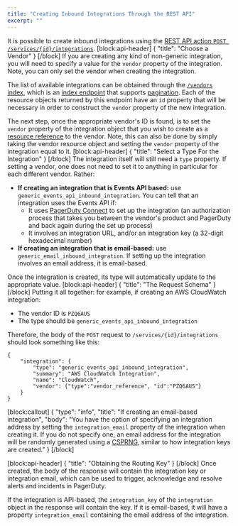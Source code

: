 ```yaml
---
title: "Creating Inbound Integrations Through the REST API"
excerpt: ""
---
```

It is possible to create inbound integrations using the [REST API action `POST /services/{id}/integrations`](https://v2.developer.pagerduty.com/v2/page/api-reference#!/Services/post_services_id_integrations).
[block:api-header]
{
  "title": "Choose a Vendor"
}
[/block]
If you are creating any kind of non-generic integration, you will need to specify a value for the `vendor` property of the integration. Note, you can only set the vendor when creating the integration.

The list of available integrations can be obtained through the [`/vendors` index](https://v2.developer.pagerduty.com/v2/page/api-reference#!/Vendors/get_vendors), which is an [index endpoint](https://v2.developer.pagerduty.com/docs/endpoints#resources-index) that supports [pagination](https://v2.developer.pagerduty.com/docs/pagination). Each of the resource objects returned by this endpoint have an `id` property that will be necessary in order to construct the `vendor` property of the new integration. 

The next step, once the appropriate vendor's ID is found, is to set the `vendor` property of the integration object that you wish to create as a [resource reference](https://v2.developer.pagerduty.com/docs/references) to the vendor. Note, this can also be done by simply taking the vendor resource object and setting the `vendor` property of the integration equal to it.
[block:api-header]
{
  "title": "Select a Type For the Integration"
}
[/block]
The integration itself will still need a `type` property. If setting a vendor, one does not need to set it to anything in particular for each different vendor. Rather:

* **If creating an integration that is Events API based:** use `generic_events_api_inbound_integration`. You can tell that an integration uses the Events API if:
    * It uses [PagerDuty Connect](https://www.pagerduty.com/docs/guides/pagerduty-connect/) to set up the integration (an authorization process that takes you between the vendor's product and PagerDuty and back again during the set up process)
    * It involves an integration URL, and/or an integration key (a 32-digit hexadecimal number)
* **If creating an integration that is email-based:** use `generic_email_inbound_integration`. If setting up the integration involves an email address, it is email-based.

Once the integration is created, its type will automatically update to the appropriate value.
[block:api-header]
{
  "title": "The Request Schema"
}
[/block]
Putting it all together: for example, if creating an AWS CloudWatch integration:

* The vendor ID is `PZQ6AUS`
* The type should be `generic_events_api_inbound_integration`

Therefore, the body of the `POST` request to `/services/{id}/integrations` should look something like this:

```
{
    "integration": {
        "type": "generic_events_api_inbound_integration",
        "summary": "AWS CloudWatch Integration",
        "name": "CloudWatch",
        "vendor": {"type":"vendor_reference", "id":"PZQ6AUS"}
    }
}
```


[block:callout]
{
  "type": "info",
  "title": "If creating an email-based integration",
  "body": "You have the option of specifying an integration address by setting the `integration_email` property of the integration when creating it. If you do not specify one, an email address for the integration will be randomly generated using a [CSPRNG](https://en.wikipedia.org/wiki/Cryptographically_secure_pseudorandom_number_generator), similar to how integration keys are created."
}
[/block]

[block:api-header]
{
  "title": "Obtaining the Routing Key"
}
[/block]
Once created, the body of the response will contain the integration key or integration email, which can be used to trigger, acknowledge and resolve alerts and incidents in PagerDuty.

If the integration is API-based, the `integration_key` of the `integration` object in the response will contain the key. If it is email-based, it will have a property `integration_email` containing the email address of the integration.